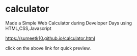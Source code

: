 # calculator

Made a Simple Web Calculator during Developer Days using HTML,CSS,Javascript

https://sumeetk10.github.io/calculator.html

click on the above link for quick preview.
